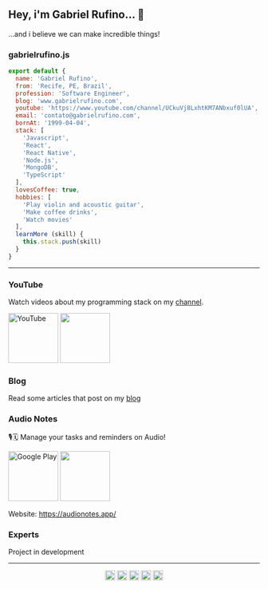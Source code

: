 ## Hey, i'm Gabriel Rufino... 👋

...and i believe we can make incredible things!

### gabrielrufino.js

```js
export default {
  name: 'Gabriel Rufino',
  from: 'Recife, PE, Brazil',
  profession: 'Software Engineer',
  blog: 'www.gabrielrufino.com',
  youtube: 'https://www.youtube.com/channel/UCkuVj8LxhtKM7ANbxuf0lUA',
  email: 'contato@gabrielrufino.com',
  bornAt: '1999-04-04',
  stack: [
    'Javascript',
    'React',
    'React Native',
    'Node.js',
    'MongoDB',
    'TypeScript'
  ],
  lovesCoffee: true,
  hobbies: [
    'Play violin and acoustic guitar',
    'Make coffee drinks',
    'Watch movies'
  ],
  learnMore (skill) {
    this.stack.push(skill)
  }
}
```

---

### YouTube

Watch videos about my programming stack on my [channel](https://www.youtube.com/channel/UCkuVj8LxhtKM7ANbxuf0lUA).

<div>
  <img src="https://dyn-qrcode.vercel.app/api?url=https://www.youtube.com/channel/UCkuVj8LxhtKM7ANbxuf0lUA" alt="YouTube" height="100" />
  <a href="https://www.youtube.com/channel/UCkuVj8LxhtKM7ANbxuf0lUA" target="_blank"><img src="https://cdn.jsdelivr.net/npm/simple-icons@3.0.1/icons/youtube.svg" height="100" /></a>
</div>

### Blog

Read some articles that post on my [blog](http://www.gabrielrufino.com)

### Audio Notes

🎙🗓 Manage your tasks and reminders on Audio!

<div>
  <img src="https://dyn-qrcode.vercel.app/api?url=https://play.google.com/store/apps/details?id=com.audionotes" alt="Google Play" height="100" />
  <a href="https://play.google.com/store/apps/details?id=com.audionotes" target="_blank"><img src="https://cdn.jsdelivr.net/npm/simple-icons@3.0.1/icons/googleplay.svg" height="100" /></a>
</div>

Website: https://audionotes.app/

### Experts

Project in development

---

<p align="center">
  <a href="https://dev.to/gabrielrufino" target="_blank"><img align="center" src="https://cdn.jsdelivr.net/npm/simple-icons@3.0.1/icons/dev-dot-to.svg" alt="tumee" height="20" width="20" /></a>
  <a href="https://www.linkedin.com/in/gabrielrufinoo" target="_blank"><img align="center" src="https://cdn.jsdelivr.net/npm/simple-icons@3.0.1/icons/linkedin.svg" height="20" width="20" /></a>
  <a href="https://www.instagram.com/gabrielrufinoo" target="_blank"><img align="center" src="https://cdn.jsdelivr.net/npm/simple-icons@3.0.1/icons/instagram.svg" height="20" width="20" /></a>
  <a href="https://www.youtube.com/channel/UCkuVj8LxhtKM7ANbxuf0lUA" target="_blank"><img align="center" src="https://cdn.jsdelivr.net/npm/simple-icons@3.0.1/icons/youtube.svg" height="20" width="20" /></a>
  <a href="https://t.me/gabrielrufino" target="_blank"><img align="center" src="https://cdn.jsdelivr.net/npm/simple-icons@3.0.1/icons/telegram.svg" height="20" width="20" /></a>
</p>
